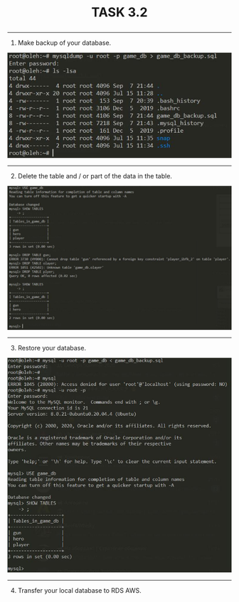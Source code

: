 # <p align="center"> __TASK 3.2__ </p>

---

1. Make backup of your database.

  ![1](screenshots/1.png)

---

2. Delete the table and / or part of the data in the table.

  ![1](screenshots/2.png)

---

3. Restore your database.

  ![1](screenshots/3.png)

---

4. Transfer your local database to RDS AWS.
